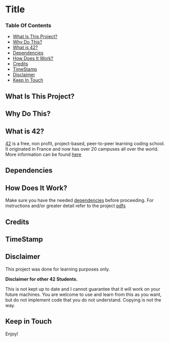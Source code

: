 # Title

### Table Of Contents
* [What Is This Project?](#what-is-this-project)
* [Why Do This?](#why-do-this)
* [What is 42?](#what-is-42)
* [Dependencies](#dependencies)
* [How Does It Work?](#how-does-it-work)
* [Credits](#credits)
* [TimeStamp](#timestamp)
* [Disclaimer](#disclaimer)
* [Keep In Touch](#keep-in-touch)

## What Is This Project?  

## Why Do This?  

## What is 42?  
[42][42] is a free, non profit, project-based, peer-to-peer learning coding school. It originated in France and now has over 20 campuses all over the world. More information can be found [here][42] 

## Dependencies  

## How Does It Work?  
Make sure you have the needed [dependencies](#dependencies) before proceeding.
For instructions and/or greater detail refer to the project [pdfs][pdfs]

## Credits  

## TimeStamp  

## Disclaimer

This project was done for learning purposes only.  

**Disclaimer for other 42 Students.**

This is not kept up to date and I cannot guarantee that it will work on your future machines. You are welcome to use and learn from this as you want, but do not implement code that you do not understand. Copying is not the way. 

## Keep in Touch



Enjoy!

[42]: http://42.us.org "42 USA"
[pdfs]:  "Pdfs"